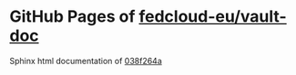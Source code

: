 GitHub Pages of [fedcloud-eu/vault-doc](https://github.com/fedcloud-eu/vault-doc.git)
===
Sphinx html documentation of [038f264a](https://github.com/fedcloud-eu/vault-doc/tree/038f264a85f6cc7cfb149839bc988795ae4f81e1)
